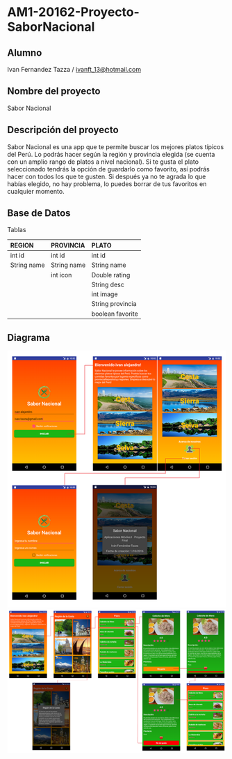# AM1-20162-Proyecto-SaborNacional

## Alumno
Ivan Fernandez Tazza / ivanft_13@hotmail.com

## Nombre del proyecto 
Sabor Nacional

## Descripción del proyecto
Sabor Nacional es una app que te permite buscar los mejores platos típicos del Perú. Lo podrás hacer según la región y    provincia elegida (se cuenta con un amplio rango de platos a nivel nacional). Si te gusta el plato seleccionado tendrás la opción de guardarlo como favorito, así podrás hacer con todos los que te gusten. Si después ya no te agrada lo que habías elegido, no hay problema, lo puedes borrar de tus favoritos en cualquier momento.  

## Base de Datos
Tablas

| REGION      | PROVINCIA   | PLATO            |
| :---------- | :---------- | :--------------- |
| int id      | int id      | int id           |
| String name | String name | String name      |
|             | int icon    | Double rating    |
|             |             | String desc      |
|             |             | int image        |
|             |             | String provincia |
|             |             | boolean favorite |

## Diagrama

![](https://github.com/isil-pe/AM1-20162-Proyecto-SaborNacional/blob/master/sn_diagrama_a.png)
![](https://github.com/isil-pe/AM1-20162-Proyecto-SaborNacional/blob/master/sn_diagrama_b.png)
